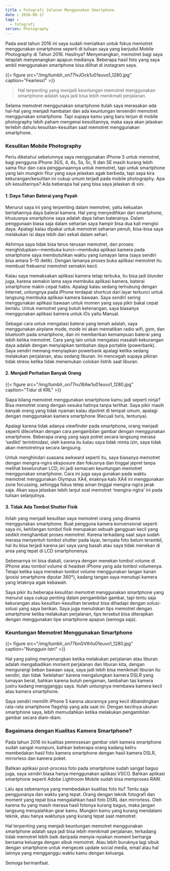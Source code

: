```yaml
---
title : Fotografi Jalanan Menggunakan Smartphone
date : 2016-08-17
tags : 
  - fotografi
series: Photography
---
```


Pada awal tahun 2016 ini saya sudah meniatkan untuk fokus memotret menggunakan smartphone seperti di tulisan saya yang berjudul Mobile Photography di Tahun 2016. Hasilnya? Menyenangkan, memotret bagi saya tetaplah menyenangkan apapun medianya. Beberapa hasil foto yang saya ambil menggunakan smartphone bisa dilihat di instagram saya.  
  
{{< figure src="/img/tumblr_on77lvJOck1u01euvo1_1280.jpg" caption="Fearless!" >}}

> Hal terpenting yang menjadi keuntungan memotret menggunakan smartphone adalah saya jadi bisa lebih menikmati perjalanan.

Selama memotret menggunakan smartphone itulah saya merasakan ada hal-hal yang menjadi hambatan dan ada keuntungan tersendiri memotret menggunakan smartphone. Tapi supaya kamu yang baru terjun di mobile photography lebih paham mengenai kesulitannya, maka saya akan jelaskan terlebih dahulu kesulitan-kesulitan saat memotret menggunakan smartphone.  

### Kesulitan Mobile Photography

Perlu diketahui sebelumnya saya menggunakan iPhone 5 untuk memotret, bagi pengguna iPhone 3GS, 4, 4s, 5s, 5c, 6 dan SE masih kurang lebih sama fitur dan cara penggunaannya untuk memotret, tapi untuk smartphone yang lain mungkin fitur yang saya jelaskan agak berbeda, tapi saya kira kekurangan/kesulitan ini cukup umum terjadi pada mobile photography. Apa sih kesulitannya? Ada beberapa hal yang bisa saya jelaskan di sini.  

#### 1. Daya Tahan Baterai yang Payah

Menurut saya ini yang terpenting dalam memotret, yaitu kekuatan bertahannya daya baterai kamera. Hal yang menyedihkan dari smartphone, khususnya smartphone saya adalah daya tahan baterainya. Dalam penggunaan biasa saja dalam seharian saya hampir bisa dua kali mengisi daya. Apalagi kalau dipakai untuk memotret seharian penuh, bisa-bisa saya melakukan isi daya lebih dari sekali dalam sehari.  
  
Akhirnya saya tidak bisa terus-terusan memotret, dan proses: menghidupkan—membuka kunci—membuka aplikasi kamera pada smartphone saya membutuhkan waktu yang lumayan lama (saya sendiri bisa antara 5–10 detik). Dengan lamanya proses buka aplikasi memotret itu membuat frekuensi memotret semakin kecil.  
  
Kalau saya memaksakan aplikasi kamera tetap terbuka, itu bisa jadi blunder juga, karena semakin lama saya membuka aplikasi kamera, baterai smartphone makin cepat habis. Apalagi kalau sedang terhubung dengan Internet, untungnya pada iPhone terdapat shortcut dari layar terkunci untuk langsung membuka aplikasi kamera bawaan. Saya sendiri sering menggunakan aplikasi bawaan untuk momen yang saya pikir bakal cepat berlalu. Untuk memotret yang butuh ketenangan, saya biasanya menggunakan aplikasi kamera untuk iOs yaitu Manual.  
  
Sebagai cara untuk mengatasi baterai yang lemah adalah, saya menggunakan airplane mode, mode ini akan mematikan radio wifi, gsm, dan bluetooth pada smartphone, dan ini memberikan kemampuan baterai yang lebih ketika memotret. Cara yang lain untuk mengatasi masalah kekurangan daya adalah dengan menyiapkan tambahan daya portable (powerbank). Saya sendiri memang menyiapkan powerbank apalagi ketika sedang melakukan perjalanan, atau sedang liburan. Ini mencegah supaya pikiran tidak stress ketika tidak menemukan colokan listrik saat liburan.  

#### 2. Menjadi Perhatian Banyak Orang

{{< figure src="/img/tumblr_on77nu18Aw1u01euvo1_1280.jpg" caption="Tidur di KRL" >}}

Siapa bilang memotret menggunakan smartphone kamu jadi seperti ninja? Bisa memotret orang dengan sesuka hatinya tanpa terlihat. Saya pikir masih banyak orang yang tidak nyaman kalau dipotret di tempat umum, apalagi dengan menggunakan kamera smartphone (Kecuali turis, tentunya).

  
Apalagi karena tidak adanya viewfinder pada smartphone, orang menjadi seperti dilecehkan dengan cara pengambilan gambar dengan menggunakan smartphone. Beberapa orang yang saya potret secara langsung merasa ‘sedikit’ terintimidasi, oleh karena itu kalau saya tidak minta izin, saya tidak akan memotretnya secara langsung.  
  
Untuk menghindari suasana awkward seperti itu, saya biasanya memotret dengan mengira-ngira eksposure dan fokusnya dan tinggal jepret tanpa melihat keseluruhan LCD, ini jadi semacam keuntungan memotret menggunakan smartphone. Cara ini juga saya gunakan pada waktu memotret menggunakan Olympus XA4, enaknya kalo XA4 ini menggunakan zone focussing, sehingga fokus tetep aman tinggal mengira-ngira jarak saja. Akan saya jelaskan lebih lanjut soal memotret ‘mengira-ngira’ ini pada tulisan selanjutnya.  

#### 3. Tidak Ada Tombol Shutter Fisik

Inilah yang menjadi kesulitan saya memotret orang yang dinamis menggunakan smartphone. Buat pengguna kamera konvensional seperti saya ini, kehilangan tombol fisik merupakan sebuah gangguan kecil yang sedikit menghambat proses memotret. Karena terkadang saat saya sudah merasa menyentuh tombol shutter pada layar, ternyata foto belum terambil, hal itu bisa terjadi karena jari saya yang basah atau saya tidak menekan di area yang tepat di LCD smartphonenya.  
  
Sebenarnya ini bisa diakali, caranya dengan menekan tombol volume di iPhone atau tombol volume di headset iPhone yang ada tombol volumenya. Tetapi ketika saya menekan tombol volume menggunakan tangan kanan (posisi smartphone diputar 360°), kadang tangan saya menutupi kamera yang letaknya agak kebawah.  
  
Saya pikir itu beberapa kesulitan memotret menggunakan smartphone yang menurut saya cukup penting dalam pengambilan gambar, tapi tentu saja kekurangan atau kesulitan-kesulitan tersebut bisa dihadapi dengan solusi-solusi yang saya berikan. Saya juga menuliskan tips memotret dengan smartphone ketika melakukan perjalanan, tips tersebut bisa diterapkan dengan menggunakan tipe smartphone apapun (semoga saja).  

### Keuntungan Memotret Menggunakan Smartphone

{{< figure src="/img/tumblr_on77bnGVth1u01euvo1_1280.jpg" caption="Nungguin Istri" >}}

Hal yang paling menyenangkan ketika melakukan perjalanan atau liburan adalah mengabadikan moment perjalanan dan liburan kita, dengan mengurangi beban bawaan saya, saya jadi lebih bisa menikmati liburan itu sendiri, dan tidak ‘kelelahan’ karena mengalungkan kamera DSLR yang lumayan berat, bahkan karena butuh pengaman, tambahan tas kamera justru kadang mengganggu saya. Itulah untungnya membawa kamera kecil atau kamera smartphone.

  
Saya sendiri memilih iPhone 5 karena ukurannya yang kecil dibandingkan rata-rata smartphone flagship yang ada saat ini. Dengan kecilnya ukuran smartphone saya, lebih memudahkan ketika melakukan pengambilan gambar secara diam-diam.  

### Bagaimana dengan Kualitas Kamera Smartphone?

Pada tahun 2016 ini kualitas pemrosesan gambar oleh kamera smartphone sudah sangat mumpuni, bahkan beberapa orang kadang keliru membedakan hasil foto kamera smartphone dengan hasil kamera DSLR, mirrorless dan kamera poket.  
  
Bahkan aplikasi post-process foto pada smartphone sudah sangat bagus juga, saya sendiri biasa hanya menggunakan aplikasi VSCO. Bahkan aplikasi smartphone seperti Adobe Lightroom Mobile sudah bisa memproses RAW.  
  
Lalu apa sebenarnya yang membedakan kualitas foto itu? Tentu saja penggunanya dan waktu yang tepat. Orang dengan teknik fotografi dan moment yang tepat bisa mengalahkan hasil foto DSRL dan mirrorless. Oleh karena itu yang masih merasa hasil fotonya kurang bagus, maka jangan langsung menyalahkan gear kamu. Mungkin kamu yang kurang mendalami teknik, atau hanya waktunya yang kurang tepat saat memotret.  
  
Hal terpenting yang menjadi keuntungan memotret menggunakan smartphone adalah saya jadi bisa lebih menikmati perjalanan, terkadang tidak memotret lebih baik daripada menyia-nyiakan moment berharga bersama keluarga dengan sibuk memotret. Atau lebih buruknya lagi sibuk dengan smartphone untuk mengecek update social media, email atau hal lainnya yang mengganggu waktu kamu dengan keluarga.  
  
Semoga bermanfaat.